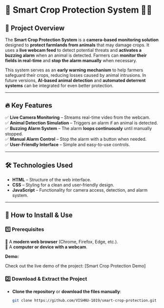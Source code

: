 # 🚜 Smart Crop Protection System 🦊🚨  

## 🌱 Project Overview  
The **Smart Crop Protection System** is a **camera-based monitoring solution** designed to **protect farmlands from animals** that may damage crops. It uses a **live webcam feed** to detect potential threats and **activates a buzzing alarm** when an animal is detected. Farmers can **monitor their fields in real-time** and **stop the alarm manually** when necessary.  

This system serves as an **early warning mechanism** to help farmers safeguard their crops, reducing losses caused by animal intrusions. In future versions, **AI-based animal detection** and **automated deterrent systems** can be integrated for even better protection.  

---

## 🔥 Key Features  
✅ **Live Camera Monitoring** – Streams real-time video from the webcam.  
✅ **Animal Detection Simulation** – Triggers an alarm if an animal is detected.  
✅ **Buzzing Alarm System** – The alarm **loops continuously** until manually stopped.  
✅ **Manual Alarm Control** – Stop the alarm with a button when needed.  
✅ **User-Friendly Interface** – Simple and easy-to-use controls.  

---

## 🛠️ Technologies Used  
- **HTML** – Structure of the web interface.  
- **CSS** – Styling for a clean and user-friendly design.  
- **JavaScript** – Functionality for camera access, detection, and alarm system.  

---

## 🚀 How to Install & Use  
### 1️⃣ Prerequisites  
📌 A **modern web browser** (Chrome, Firefox, Edge, etc.).  
📌 A **computer or device with a webcam**.  

**Demo:**

Check out the live demo of the project: [Smart Crop Protection Demo]


### 2️⃣ Download & Extract the Project  
- **Clone the repository** or **download the files manually**:  
  ```sh
  git clone https://github.com/VISHNU-1019/smart-crop-protection.git
